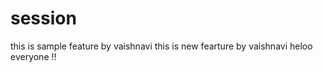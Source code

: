 # session
this is sample feature by vaishnavi
this is new fearture  by vaishnavi 
heloo everyone !!

